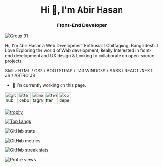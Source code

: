 <h1 align="center">Hi 👋, I'm Abir Hasan</h1>
<h3 align="center">Front-End Developer</h3>

![Group 91](https://user-images.githubusercontent.com/75903935/199022266-9b6662ed-2abc-4284-82a4-49a0a68b3309.png)

Hi, I'm Abir Hasan a Web Development Enthusiast Chittagong, Bangladesh. I Love Exploring the world of Web development, Really Interested in front-end development and UX design & Looking to collaborate on open-source projects

Skills: HTML / CSS / BOOTSTRAP / TAILWINDCSS / SASS / REACT /NEXT JS / ASTRO JS

- 🔭 I’m currently working on this page.

[<img src='https://cdn.jsdelivr.net/npm/simple-icons@3.0.1/icons/github.svg' alt='github' height='40'>](https://github.com/m-abirhasn23) [<img src='https://cdn.jsdelivr.net/npm/simple-icons@3.0.1/icons/facebook.svg' alt='facebook' height='40'>](https://www.facebook.com/iamabir23) [<img src='https://cdn.jsdelivr.net/npm/simple-icons@3.0.1/icons/instagram.svg' alt='instagram' height='40'>](https://www.instagram.com/m_abirhasan007/) [<img src='https://cdn.jsdelivr.net/npm/simple-icons@3.0.1/icons/twitter.svg' alt='twitter' height='40'>](https://twitter.com/m_abirhasan) [<img src='https://cdn.jsdelivr.net/npm/simple-icons@3.0.1/icons/codepen.svg' alt='codepen' height='40'>](https://codepen.io/m-abirhasan23)



[![trophy](https://github-profile-trophy.vercel.app/?username=m-abirhasan23)](https://github.com/ryo-ma/github-profile-trophy)

[![Top Langs](https://github-readme-stats.vercel.app/api/top-langs/?username=m-abirhasan23)](https://github.com/anuraghazra/github-readme-stats)

![GitHub stats](https://github-readme-stats.vercel.app/api?username=m-abirhasan23&show_icons=true&count_private=true)



![GitHub metrics](https://metrics.lecoq.io/m-abirhasan23)

![GitHub streak stats](https://github-readme-streak-stats.herokuapp.com/?user=m-abirhasan23)

![Profile views](https://gpvc.arturio.dev/m-abirhasan23)
